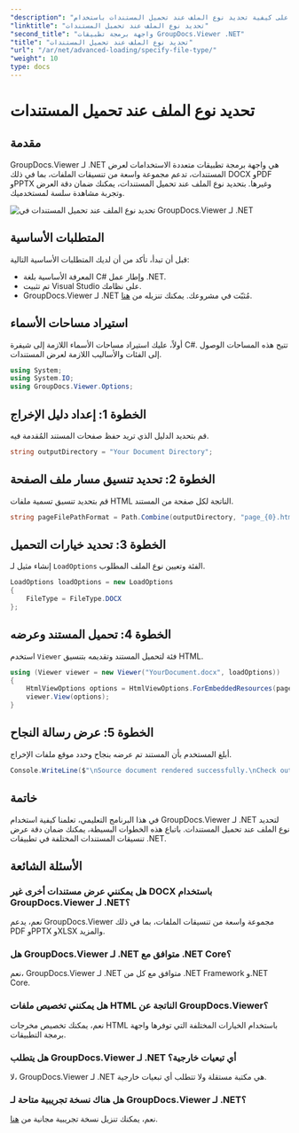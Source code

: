 ```yaml
---
"description": "تعرّف على كيفية تحديد نوع الملف عند تحميل المستندات باستخدام GroupDocs.Viewer لـ .NET. قدّم تنسيقات مختلفة بدقة في تطبيقات .NET."
"linktitle": "تحديد نوع الملف عند تحميل المستندات"
"second_title": "واجهة برمجة تطبيقات GroupDocs.Viewer .NET"
"title": "تحديد نوع الملف عند تحميل المستندات"
"url": "/ar/net/advanced-loading/specify-file-type/"
"weight": 10
type: docs
---
```

# تحديد نوع الملف عند تحميل المستندات

## مقدمة
GroupDocs.Viewer لـ .NET هي واجهة برمجة تطبيقات متعددة الاستخدامات لعرض المستندات، تدعم مجموعة واسعة من تنسيقات الملفات، بما في ذلك DOCX وPDF وPPTX وغيرها. بتحديد نوع الملف عند تحميل المستندات، يمكنك ضمان دقة العرض وتجربة مشاهدة سلسة لمستخدميك.

![تحديد نوع الملف عند تحميل المستندات في GroupDocs.Viewer لـ .NET](/viewer/advanced-loading/specify-file-type-when-loading-documents-img.png)

## المتطلبات الأساسية
قبل أن تبدأ، تأكد من أن لديك المتطلبات الأساسية التالية:
- المعرفة الأساسية بلغة C# وإطار عمل .NET.
- تم تثبيت Visual Studio على نظامك.
- GroupDocs.Viewer لـ .NET مُثبّت في مشروعك. يمكنك تنزيله من [هنا](https://releases.groupdocs.com/viewer/net/).
##
## استيراد مساحات الأسماء
أولاً، عليك استيراد مساحات الأسماء اللازمة إلى شيفرة C#. تتيح هذه المساحات الوصول إلى الفئات والأساليب اللازمة لعرض المستندات.
```csharp
using System;
using System.IO;
using GroupDocs.Viewer.Options;
```
## الخطوة 1: إعداد دليل الإخراج
قم بتحديد الدليل الذي تريد حفظ صفحات المستند المُقدمة فيه.
```csharp
string outputDirectory = "Your Document Directory";
```
## الخطوة 2: تحديد تنسيق مسار ملف الصفحة
قم بتحديد تنسيق تسمية ملفات HTML الناتجة لكل صفحة من المستند.
```csharp
string pageFilePathFormat = Path.Combine(outputDirectory, "page_{0}.html");
```
## الخطوة 3: تحديد خيارات التحميل
إنشاء مثيل لـ `LoadOptions` الفئة وتعيين نوع الملف المطلوب.
```csharp
LoadOptions loadOptions = new LoadOptions
{
    FileType = FileType.DOCX
};
```
## الخطوة 4: تحميل المستند وعرضه
استخدم `Viewer` فئة لتحميل المستند وتقديمه بتنسيق HTML.
```csharp
using (Viewer viewer = new Viewer("YourDocument.docx", loadOptions))
{
    HtmlViewOptions options = HtmlViewOptions.ForEmbeddedResources(pageFilePathFormat);
    viewer.View(options);
}
```
## الخطوة 5: عرض رسالة النجاح
أبلغ المستخدم بأن المستند تم عرضه بنجاح وحدد موقع ملفات الإخراج.
```csharp
Console.WriteLine($"\nSource document rendered successfully.\nCheck output in {outputDirectory}.");
```

## خاتمة
في هذا البرنامج التعليمي، تعلمنا كيفية استخدام GroupDocs.Viewer لـ .NET لتحديد نوع الملف عند تحميل المستندات. باتباع هذه الخطوات البسيطة، يمكنك ضمان دقة عرض تنسيقات المستندات المختلفة في تطبيقات .NET.
## الأسئلة الشائعة
### هل يمكنني عرض مستندات أخرى غير DOCX باستخدام GroupDocs.Viewer لـ .NET؟
نعم، يدعم GroupDocs.Viewer مجموعة واسعة من تنسيقات الملفات، بما في ذلك PDF وPPTX وXLSX والمزيد.
### هل GroupDocs.Viewer لـ .NET متوافق مع .NET Core؟
نعم، GroupDocs.Viewer لـ .NET متوافق مع كل من .NET Framework و.NET Core.
### هل يمكنني تخصيص ملفات HTML الناتجة عن GroupDocs.Viewer؟
نعم، يمكنك تخصيص مخرجات HTML باستخدام الخيارات المختلفة التي توفرها واجهة برمجة التطبيقات.
### هل يتطلب GroupDocs.Viewer لـ .NET أي تبعيات خارجية؟
لا، GroupDocs.Viewer لـ .NET هي مكتبة مستقلة ولا تتطلب أي تبعيات خارجية.
### هل هناك نسخة تجريبية متاحة لـ GroupDocs.Viewer لـ .NET؟
نعم، يمكنك تنزيل نسخة تجريبية مجانية من [هنا](https://releases.groupdocs.com/viewer/net/).
